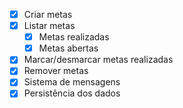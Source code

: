- [x] Criar metas
- [x] Listar metas
  - [x] Metas realizadas
  - [x] Metas abertas
- [x] Marcar/desmarcar metas realizadas
- [x] Remover metas
- [x] Sistema de mensagens
- [x] Persistência dos dados
